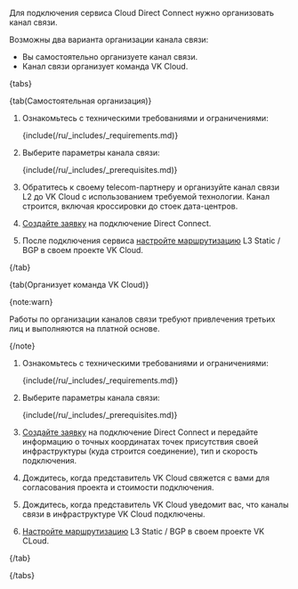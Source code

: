 Для подключения сервиса Cloud Direct Connect нужно организовать канал связи.

Возможны два варианта организации канала связи:

- Вы самостоятельно организуете канал связи.
- Канал связи организует команда VK Cloud.

{tabs}

{tab(Самостоятельная организация)}

1. Ознакомьтесь с техническими требованиями и ограничениями:

    {include(/ru/_includes/_requirements.md)}

1. Выберите параметры канала связи:

    {include(/ru/_includes/_prerequisites.md)}

1. Обратитесь к своему telecom-партнеру и организуйте канал связи L2 до VK Cloud с использованием требуемой технологии. Канал строится, включая кроссировки до стоек дата-центров.

1. [Создайте заявку](https://cloud.vk.com/direct-connect) на подключение Direct Connect.
1. После подключения сервиса [настройте маршрутизацию](../how-to-guides/advanced-router) L3 Static / BGP в своем проекте VK Cloud.

{/tab}

{tab(Организует команда VK Cloud)}

{note:warn}

Работы по организации каналов связи требуют привлечения третьих лиц и выполняются на платной основе.

{/note}

1. Ознакомьтесь с техническими требованиями и ограничениями:

    {include(/ru/_includes/_requirements.md)}

1. Выберите параметры канала связи:

    {include(/ru/_includes/_prerequisites.md)}

1. [Создайте заявку](https://cloud.vk.com/direct-connect/) на подключение Direct Connect и передайте информацию о точных координатах точек присутствия своей инфраструктуры (куда строится соединение), тип и скорость подключения.
1. Дождитесь, когда представитель VK Cloud свяжется с вами для согласования проекта и стоимости подключения.
1. Дождитесь, когда представитель VK Cloud уведомит вас, что каналы связи в инфраструктуре VK Cloud подключены.
1. [Настройте маршрутизацию](../how-to-guides/advanced-router) L3 Static / BGP в своем проекте VK CLoud.

{/tab}

{/tabs}

